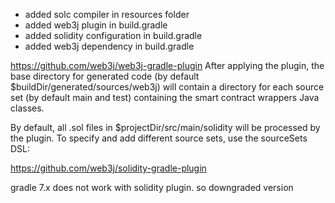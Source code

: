 - added solc compiler in resources folder
- added web3j plugin in build.gradle
- added solidity configuration in build.gradle
- added web3j dependency in build.gradle

https://github.com/web3j/web3j-gradle-plugin
After applying the plugin, the base directory for generated code (by default $buildDir/generated/sources/web3j) will contain a directory for each source set (by default main and test) containing the smart contract wrappers Java classes.

By default, all .sol files in $projectDir/src/main/solidity will be processed by the plugin. To specify and add different source sets, use the sourceSets DSL:

https://github.com/web3j/solidity-gradle-plugin


gradle 7.x does not work with solidity plugin. so downgraded version